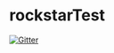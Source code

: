 # rockstarTest

[![Gitter](https://badges.gitter.im/rockstarTest/Lobby.svg)](https://gitter.im/rockstarTest/Lobby?utm_source=badge&utm_medium=badge&utm_campaign=pr-badge&utm_content=badge)